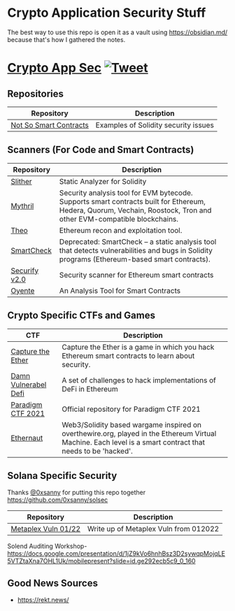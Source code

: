 # Crypto Application Security Stuff

The best way to use this repo is open it as a vault using https://obsidian.md/ because that's how I gathered the notes.


# [Crypto App Sec](https://github.com/Hack-with-Github/Awesome-Hacking) [![Tweet](https://img.shields.io/twitter/url/http/shields.io.svg?style=social)](https://twitter.com/intent/tweet?text=Crypto%20Application%20Security-%20a%20collection%20of%20lists%20for%20builders%20by%20@etsploit&url=https://github.com/etsploit/crypto-app-sec&hashtags=cryptosecurity,appsec,smartcontracts)


## Repositories

Repository | Description
---- | ----
[Not So Smart Contracts](https://github.com/crytic/not-so-smart-contracts) 			| Examples of Solidity security issues

## Scanners (For Code and Smart Contracts)

Repository | Description
---- | ----
[Slither](https://github.com/crytic/slither) 			| Static Analyzer for Solidity
[Mythril](https://github.com/ConsenSys/mythril) 			| Security analysis tool for EVM bytecode. Supports smart contracts built for Ethereum, Hedera, Quorum, Vechain, Roostock, Tron and other EVM-compatible blockchains.
[Theo](https://github.com/cleanunicorn/theo) 			| Ethereum recon and exploitation tool.
[SmartCheck](https://github.com/smartdec/smartcheck) 			| Deprecated: SmartCheck – a static analysis tool that detects vulnerabilities and bugs in Solidity programs (Ethereum-based smart contracts).
[Securify v2.0](https://github.com/eth-sri/securify2) 			| Security scanner for Ethereum smart contracts 
[Oyente](https://github.com/enzymefinance/oyente) 			| An Analysis Tool for Smart Contracts



## Crypto Specific CTFs and Games

CTF | Description
---- | ----
[Capture the Ether](https://capturetheether.com/) 			| Capture the Ether is a game in which you hack Ethereum smart contracts to learn about security.
[Damn Vulnerabel Defi](https://github.com/tinchoabbate/damn-vulnerable-defi) 			| A set of challenges to hack implementations of DeFi in Ethereum
[Paradigm CTF 2021](https://github.com/paradigm-operations/paradigm-ctf-2021) 			| Official repository for Paradigm CTF 2021
[Ethernaut](https://ethernaut.openzeppelin.com/) 			| Web3/Solidity based wargame inspired on overthewire.org, played in the Ethereum Virtual Machine. Each level is a smart contract that needs to be 'hacked'.


## Solana Specific Security
Thanks [@0xsanny](https://twitter.com/0xsanny) for putting this repo together https://github.com/0xsanny/solsec

Repository | Description
---- | ----
[Metaplex Vuln 01/22](https://github.com/Bonfida/metaplex-vulnerability-012022) 			| Write up of Metaplex Vuln from 012022

Solend Auditing Workshop- https://docs.google.com/presentation/d/1jZ9kVo6hnhBsz3D2sywqpMojqLE5VTZtaXna7OHL1Uk/mobilepresent?slide=id.ge292ecb5c9_0_160


## Good News Sources 
- https://rekt.news/
